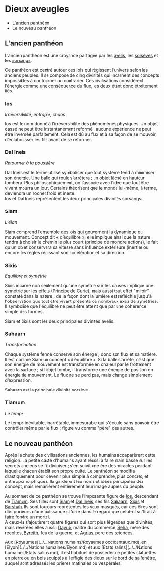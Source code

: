 # Dieux aveugles

* [L'ancien panthéon](<Dieux aveugles.md#l-ancien-pantheon>)
* [Le nouveau panthéon](<Dieux aveugles.md#le-nouveau-pantheon>)

## L'ancien panthéon

L’ancien panthéon est une croyance partagée par les [avelis](broken-reference), les [sorsèves](broken-reference) et les [sorsangs](broken-reference).

Ce panthéon est centré autour des lois qui régissent l’univers selon les anciens peuples. Il se compose de cinq divinités qui incarnent des concepts impossibles à contourner ou contrarier. Ces civilisations considèrent l’énergie comme une conséquence du flux, les deux étant donc étroitement liés.

### Ios

_Irréversibilité, entropie, chaos_

Ios est le nom donné à l’irréversibilité des phénomènes physiques. Un objet cassé ne peut être instantanément reformé ; aucune expérience ne peut être inversée parfaitement. Cela est dû au flux et à sa façon de se mouvoir, d’éclabousser les fils avant de se reformer.

### Dal Ineis

_Retourner à la poussière_

Dal Ineis est le terme utilisé symboliser que tout système tend à minimiser son énergie. Une balle qui roule s’arrêtera ; un objet lâché en hauteur tombera. Plus philosophiquement, on l’associe avec l’idée que tout être vivant mourra un jour. Certains théorisent que le monde lui-même, à terme, deviendra un rocher froid et inerte.\
Ios et Dal Ineis représentent les deux principales divinités sorsangs.

### Siam

_L'élan_

Siam comprend l’ensemble des lois qui gouvernent la dynamique du mouvement. Concept dit « d’équilibre », elle implique ainsi que la nature tendra à choisir le chemin le plus court (principe de moindre actions), le fait qu’un objet conservera sa vitesse sans influence extérieure (inertie) ou encore les règles régissant son accélération et sa direction.

### Sixis

_Equilibre et symétrie_

Sixis incarne non seulement qu'une symétrie sur les causes implique une symétrie sur les effets (Principe de Curie), mais aussi tout effet "miroir" constaté dans la nature ; de la façon dont la lumière est réfléchie jusqu'à l'observation que tout être vivant présente de nombreux axes de symétries. Il symbolise que l'équilibre ne peut être atteint que par une cohérence simple des formes.

Siam et Sixis sont les deux principales divinités avelis.

### Sahaarn

_Transformation_

Chaque système fermé conserve son énergie ; donc son flux et sa matière. Il est comme Siam un concept « d’équilibre ». Si la balle s’arrête, c’est que son énergie de mouvement est transformée en chaleur par le frottement avec la surface ; si l’objet tombe, il transforme une énergie de position en énergie de mouvement. Le flux ne se perd pas, mais change simplement d’expression.

Sahaarn est la principale divinité sorsève.

### Tiamum

_Le temps._

Le temps inévitable, inarrêtable, immesurable qui s'écoule sans pouvoir être contrôler même par le flux ; figure vu comme "père" des autres.

## Le nouveau panthéon

Après la chute des civilisations anciennes, les humains accaparèrent cette religion. La petite caste d’humains ayant réussi à faire main basse sur les secrets anciens se fit diviniser ; s'en suivit une ère des miracles pendant laquelle chacun établit son propre culte. Le panthéon se modifia drastiquement pour devenir plus simple à comprendre, plus concret, et anthropomorphiques. Ils gardèrent les noms et idées principales des concept, mais remanièrent entièrement leur image auprès du peuple.

Au sommet de ce panthéon se trouve l’imposante figure de [Ios](Ios.md), descendant de [Tiamum](Tiamum.md). Ses filles sont [Siam](Siam.md) et [Dal Ineis](<Dal Ineis.md>), ses fils [Sahaarn](Sahaarn.md), [Sixis](Sixis.md) et [Barshah](Barshah.md). Ils sont toujours représentés les yeux masqués, car ces êtres sont dits porteurs d’une puissance si forte dans le regard que celui-ci suffirait à faire fondre un mortel.\
A ceux-là s’ajoutèrent quatre figures qui sont plus légendes que divinités, mais révérées elles aussi: [Dayub](Dayub.md), maître du commerce, [Seha](Seha.md), mère des récoltes, [Byreith](Byreith.md), feu de la guerre, et [Agrias](Agrias.md), père des sciences.

Aux \[Royaumes]\(../../Nations humains/Royaumes occidentaux.md), en \[Elyon]\(../../Nations humaines/Elyon.md) et aux \[Etats salins]\(../../Nations humaines/Etats salins.md), il est habituel de posséder de petites statuettes en pierre ou en bois sculptés à l'effigie des dieux sur le bord de sa fenêtre, auquel sont adressés les prières matinales ou vespérales.
